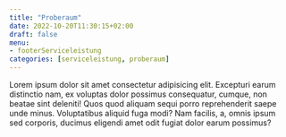 ```yaml
---
title: "Proberaum"
date: 2022-10-20T11:30:15+02:00
draft: false
menu: 
- footerServiceleistung
categories: [serviceleistung, proberaum]
---
```


Lorem ipsum dolor sit amet consectetur adipisicing elit. Excepturi earum distinctio nam, ex voluptas dolor possimus consequatur, cumque, non beatae sint deleniti! Quos quod aliquam sequi porro reprehenderit saepe unde minus. Voluptatibus aliquid fuga modi? Nam facilis, a, omnis ipsum sed corporis, ducimus eligendi amet odit fugiat dolor earum possimus?